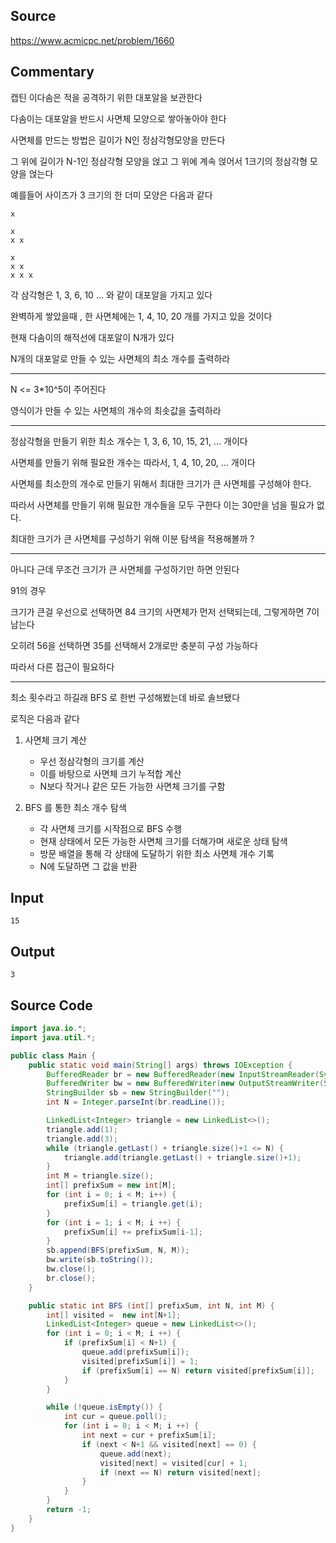 ## Source

https://www.acmicpc.net/problem/1660

## Commentary

캡틴 이다솜은 적을 공격하기 위한 대포알을 보관한다

다솜이는 대포알을 반드시 사면체 모양으로 쌓아놓아야 한다

사면체를 만드는 방법은 길이가 N인 정삼각형모양을 만든다

그 위에 길이가 N-1인 정삼각형 모양을 얹고 그 위에 계속 얹어서 1크기의 정삼각형 모양을 얹는다

예를들어 사이즈가 3 크기의 한 더미 모양은 다음과 같다

```
x

x
x x

x
x x
x x x

```

각 삼각형은 1, 3, 6, 10 ... 와 같이 대포알을 가지고 있다

완벽하게 쌓았을때 , 한 사면체에는 1, 4, 10, 20 개를 가지고 있을 것이다

현재 다솜이의 해적선에 대포알이 N개가 있다

N개의 대포알로 만들 수 있는 사면체의 최소 개수를 출력하라

----


N <= 3*10^5이 주어진다

영식이가 만들 수 있는 사면체의 개수의 최솟값을 출력하라

---

정삼각형을 만들기 위한 최소 개수는 1, 3, 6, 10, 15, 21, ... 개이다

사면체를 만들기 위해 필요한 개수는 따라서, 1, 4, 10, 20, ... 개이다


사면체를 최소한의 개수로 만들기 위해서 최대한 크기가 큰 사면체를 구성해야 한다.

따라서 사면체를 만들기 위해 필요한 개수들을 모두 구한다 이는 30만을 넘을 필요가 없다.

최대한 크기가 큰 사면체를 구성하기 위해 이분 탐색을 적용해볼까 ? 

-----

아니다 근데 무조건 크기가 큰 사면체를 구성하기만 하면 안된다

91의 경우

크기가 큰걸 우선으로 선택하면 84 크기의 사면체가 먼저 선택되는데, 그렇게하면 7이 남는다

오히려 56을 선택하면 35를 선택해서 2개로만 충분히 구성 가능하다

따라서 다른 접근이 필요하다

----

최소 횟수라고 하길래 BFS 로 한번 구성해봤는데 바로 솔브됐다

로직은 다음과 같다

1. 사면체 크기 계산
    - 우선 정삼각형의 크기를 계산
    - 이를 바탕으로 사면체 크기 누적합 계산
    - N보다 작거나 같은 모든 가능한 사면체 크기를 구함

2. BFS 를 통한 최소 개수 탐색
    - 각 사면체 크기를 시작점으로 BFS 수행
    - 현재 상태에서 모든 가능한 사면체 크기를 더해가며 새로운 상태 탐색
    - 방문 배열을 통해 각 상태에 도달하기 위한 최소 사면체 개수 기록
    - N에 도달하면 그 값을 반환


## Input
```
15
```

## Output
```
3
```

## Source Code

```java
import java.io.*;
import java.util.*;

public class Main {
    public static void main(String[] args) throws IOException {
        BufferedReader br = new BufferedReader(new InputStreamReader(System.in));
        BufferedWriter bw = new BufferedWriter(new OutputStreamWriter(System.out));
        StringBuilder sb = new StringBuilder("");
        int N = Integer.parseInt(br.readLine());

        LinkedList<Integer> triangle = new LinkedList<>();
        triangle.add(1);
        triangle.add(3);
        while (triangle.getLast() + triangle.size()+1 <= N) {
            triangle.add(triangle.getLast() + triangle.size()+1);
        }
        int M = triangle.size();
        int[] prefixSum = new int[M];
        for (int i = 0; i < M; i++) {
            prefixSum[i] = triangle.get(i);
        }
        for (int i = 1; i < M; i ++) {
            prefixSum[i] += prefixSum[i-1];
        }
        sb.append(BFS(prefixSum, N, M));
        bw.write(sb.toString());
        bw.close();
        br.close();
    }

    public static int BFS (int[] prefixSum, int N, int M) {
        int[] visited =  new int[N+1];
        LinkedList<Integer> queue = new LinkedList<>();
        for (int i = 0; i < M; i ++) {
            if (prefixSum[i] < N+1) {
                queue.add(prefixSum[i]);
                visited[prefixSum[i]] = 1;
                if (prefixSum[i] == N) return visited[prefixSum[i]];
            }
        }

        while (!queue.isEmpty()) {
            int cur = queue.poll();
            for (int i = 0; i < M; i ++) {
                int next = cur + prefixSum[i];
                if (next < N+1 && visited[next] == 0) {
                    queue.add(next);
                    visited[next] = visited[cur] + 1;
                    if (next == N) return visited[next];
                }
            }
        }
        return -1;
    }
}
```